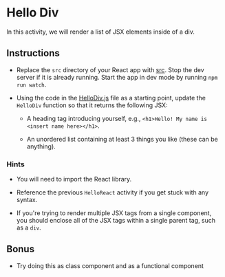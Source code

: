 # Hello Div

In this activity, we will render a list of JSX elements inside of a div.

## Instructions

- Replace the `src` directory of your React app with [src](Unsolved/src). Stop the dev server if it is already running. Start the app in dev mode by running `npm run watch`.

- Using the code in the [HelloDiv.js](Unsolved/src/components/HelloDiv.js) file as a starting point, update the `HelloDiv` function so that it returns the following JSX:

  - A heading tag introducing yourself, e.g., `<h1>Hello! My name is <insert name here></h1>`.

  - An unordered list containing at least 3 things you like (these can be anything).

### Hints

- You will need to import the React library.

- Reference the previous `HelloReact` activity if you get stuck with any syntax.

- If you're trying to render multiple JSX tags from a single component, you should enclose all of the JSX tags within a single parent tag, such as a `div`.

## Bonus

- Try doing this as class component and as a functional component
